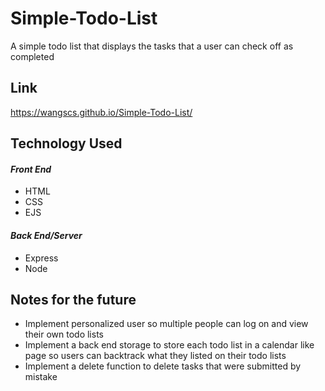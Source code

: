 # Simple-Todo-List
A simple todo list that displays the tasks that a user can check off as 
completed

## Link
https://wangscs.github.io/Simple-Todo-List/

## Technology Used

#### _Front End_
* HTML
* CSS
* EJS

#### _Back End/Server_
* Express
* Node

## Notes for the future
* Implement personalized user so multiple people can log on and view
their own todo lists
* Implement a back end storage to store each todo list in a calendar
like page so users can backtrack what they listed on their todo lists
* Implement a delete function to delete tasks that were submitted by
mistake